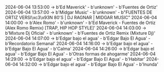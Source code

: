 2024-06-04 13:53:00 -> b'Ed Maverick' - b'unknown' - b'Fuentes de Ortiz'
2024-06-04 13:57:00 -> b'Midgar Music' - b'unknown' - b"FUENTES DE ORTIZ VERSI\xc3\x93N 80'S | DJ RAGNAR | MIDGAR MUSIC"
2024-06-04 14:00:00 -> b'Alex Romo' - b'unknown' - b'Ed Maverick - Fuentes de Ortiz (Alex Romo Remix) [TRAP, HIP HOP STYLE]'
2024-06-04 14:03:00 -> b'Mixture Dj Oficial' - b'unknown' - b'Fuentes de Ortiz Remix (Mixture Dj)'
2024-06-04 14:07:00 -> b'Edgar bajo el agua' - b'Edgar Bajo El Agua' - b'Recordatorio Semanal'
2024-06-04 14:16:00 -> b'Edgar bajo el agua' - b'Edgar Bajo El Agua' - b'Calma'
2024-06-04 14:26:00 -> b'Edgar bajo el agua' - b'Edgar Bajo El Agua' - b'Otras formas de ahogarme'
2024-06-04 14:29:00 -> b'Edgar bajo el agua' - b'Edgar Bajo El Agua' - b'Habitar'
2024-06-04 14:32:00 -> b'Edgar bajo el agua' - b'Edgar Bajo El Agua' - b'Inunda'
